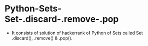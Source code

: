 # Python-Sets-Set-.discard-.remove-.pop
- It consists of solution of hackerrank of Python of Sets called Set .discard(), .remove() & .pop().
